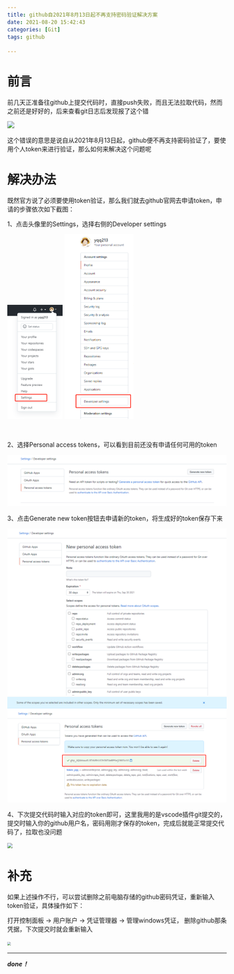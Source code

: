 ```yaml
---
title: github自2021年8月13日起不再支持密码验证解决方案
date: 2021-08-20 15:42:43
categories: [Git]
tags: github

---
```




# 前言



前几天正准备往github上提交代码时，直接push失败，而且无法拉取代码，然而之前还是好好的，后来查看git日志后发现报了这个错

![](GitHub-error.png)

这个错误的意思是说自从2021年8月13日起，github便不再支持密码验证了，要使用个人token来进行验证，那么如何来解决这个问题呢



# 解决办法



既然官方说了必须要使用token验证，那么我们就去github官网去申请token，申请的步骤依次如下截图：

1、点击头像里的Settings，选择右侧的Developer settings

<img src="settings.png" style="zoom: 50%;" />  <img src="developer.png" style="zoom:50%;" />

<br/>

2、选择Personal access tokens，可以看到目前还没有申请任何可用的token

<img src="token.png" style="zoom:80%;" />

<br/>

3、点击Generate new token按钮去申请新的token，将生成好的token保存下来

<img src="generate.png" style="zoom:75%;" />

<br/>

<img src="save.png" style="zoom:75%;" />

<br/>

4、下次提交代码时输入对应的token即可，这里我用的是vscode插件git提交的，提交时输入你的github用户名，密码用刚才保存的token，完成后就能正常提交代码了，拉取也没问题

<img src="vscode.png" style="zoom:75%;" />

<br/>

# 补充

如果上述操作不行，可以尝试删除之前电脑存储的github密码凭证，重新输入token验证，具体操作如下：

打开控制面板 → 用户账户 → 凭证管理器 → 管理windows凭证， 删除github那条凭据，下次提交时就会重新输入

<img src="windows.png" style="zoom:50%;" />

<br/>

------

***done！***

